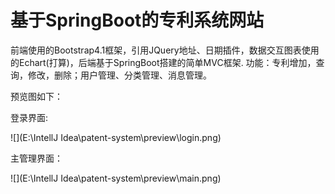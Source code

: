 # 基于SpringBoot的专利系统网站
前端使用的Bootstrap4.1框架，引用JQuery地址、日期插件，数据交互图表使用的Echart(打算)，后端基于SpringBoot搭建的简单MVC框架.
功能：专利增加，查询，修改，删除；用户管理、分类管理、消息管理。

预览图如下：

登录界面:

![](E:\IntellJ Idea\patent-system\preview\login.png)

主管理界面：

![](E:\IntellJ Idea\patent-system\preview\main.png)